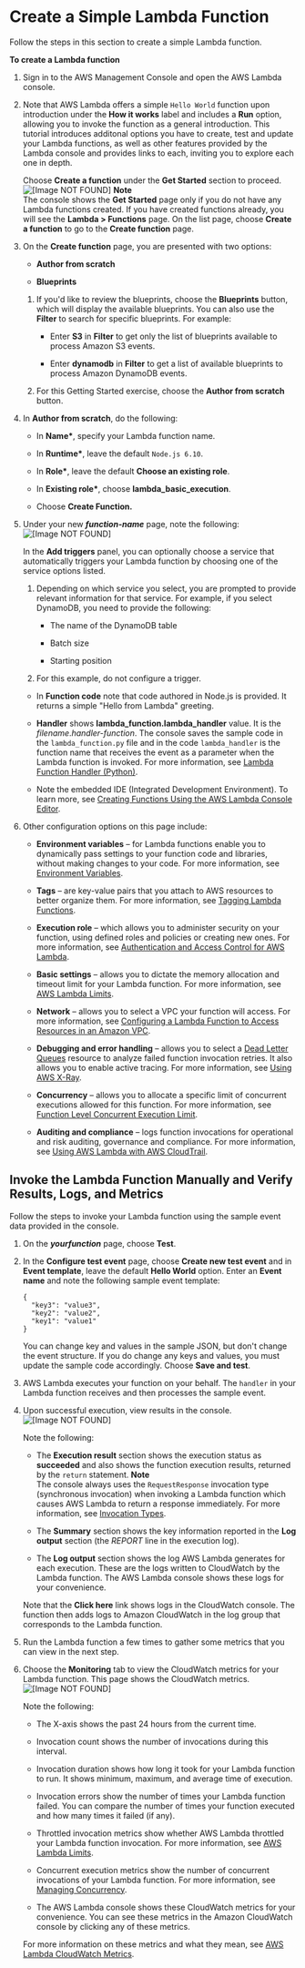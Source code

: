 # Create a Simple Lambda Function<a name="get-started-create-function"></a>

Follow the steps in this section to create a simple Lambda function\.

**To create a Lambda function**

1. Sign in to the AWS Management Console and open the AWS Lambda console\.

1. Note that AWS Lambda offers a simple `Hello World` function upon introduction under the **How it works** label and includes a **Run** option, allowing you to invoke the function as a general introduction\. This tutorial introduces additonal options you have to create, test and update your Lambda functions, as well as other features provided by the Lambda console and provides links to each, inviting you to explore each one in depth\. 

   Choose **Create a function** under the **Get Started** section to proceed\.  
![\[Image NOT FOUND\]](http://docs.aws.amazon.com/lambda/latest/dg/images/gs-1-10.png)
**Note**  
The console shows the **Get Started** page only if you do not have any Lambda functions created\. If you have created functions already, you will see the **Lambda > Functions** page\. On the list page, choose **Create a function** to go to the **Create function** page\. 

1. On the **Create function** page, you are presented with two options: 

   + **Author from scratch**

   + **Blueprints**

   1. If you'd like to review the blueprints, choose the **Blueprints** button, which will display the available blueprints\. You can also use the **Filter** to search for specific blueprints\. For example: 

      + Enter **S3** in **Filter** to get only the list of blueprints available to process Amazon S3 events\.

      + Enter **dynamodb** in **Filter** to get a list of available blueprints to process Amazon DynamoDB events\.

   1. For this Getting Started exercise, choose the **Author from scratch** button\.

1. In **Author from scratch**, do the following:

   + In **Name\***, specify your Lambda function name\.

   + In **Runtime\***, leave the default `Node.js 6.10`\.

   + In **Role\***, leave the default **Choose an existing role**\.

   + In **Existing role\***, choose **lambda\_basic\_execution**\.

   + Choose **Create Function\.**

1. Under your new ***function\-name*** page, note the following:   
![\[Image NOT FOUND\]](http://docs.aws.amazon.com/lambda/latest/dg/images/new_console1.png)

   In the **Add triggers** panel, you can optionally choose a service that automatically triggers your Lambda function by choosing one of the service options listed\.

   1. Depending on which service you select, you are prompted to provide relevant information for that service\. For example, if you select DynamoDB, you need to provide the following: 

      + The name of the DynamoDB table

      + Batch size

      + Starting position

   1. For this example, do not configure a trigger\.

   + In **Function code** note that code authored in Node\.js is provided\. It returns a simple "Hello from Lambda" greeting\.

   + **Handler** shows **lambda\_function\.lambda\_handler** value\. It is the *filename*\.*handler\-function*\. The console saves the sample code in the `lambda_function.py` file and in the code `lambda_handler` is the function name that receives the event as a parameter when the Lambda function is invoked\. For more information, see [Lambda Function Handler \(Python\)](python-programming-model-handler-types.md)\.

   + Note the embedded IDE \(Integrated Development Environment\)\. To learn more, see [Creating Functions Using the AWS Lambda Console Editor](code-editor.md)\.

1. Other configuration options on this page include:

   + **Environment variables** – for Lambda functions enable you to dynamically pass settings to your function code and libraries, without making changes to your code\. For more information, see [Environment Variables](env_variables.md)\.

   + **Tags** – are key\-value pairs that you attach to AWS resources to better organize them\. For more information, see [Tagging Lambda Functions](tagging.md)\.

   + **Execution role** – which allows you to administer security on your function, using defined roles and policies or creating new ones\. For more information, see [Authentication and Access Control for AWS Lambda](lambda-auth-and-access-control.md)\.

   + **Basic settings** – allows you to dictate the memory allocation and timeout limit for your Lambda function\. For more information, see [AWS Lambda Limits](limits.md#limits-list)\.

   + **Network** – allows you to select a VPC your function will access\. For more information, see [Configuring a Lambda Function to Access Resources in an Amazon VPC](vpc.md)\.

   + **Debugging and error handling** – allows you to select a [Dead Letter Queues](dlq.md) resource to analyze failed function invocation retries\. It also allows you to enable active tracing\. For more information, see [Using AWS X\-Ray](lambda-x-ray.md)\. 

   + **Concurrency** – allows you to allocate a specific limit of concurrent executions allowed for this function\. For more information, see [Function Level Concurrent Execution Limit](concurrent-executions.md#per-function-concurrency)\. 

   + **Auditing and compliance** – logs function invocations for operational and risk auditing, governance and compliance\. For more information, see [Using AWS Lambda with AWS CloudTrail](with-cloudtrail.md)\. 

## Invoke the Lambda Function Manually and Verify Results, Logs, and Metrics<a name="get-started-invoke-manually"></a>

Follow the steps to invoke your Lambda function using the sample event data provided in the console\.

1. On the ***yourfunction*** page, choose **Test**\.

1. In the **Configure test event** page, choose **Create new test event** and in **Event template**, leave the default **Hello World** option\. Enter an **Event name** and note the following sample event template:

   ```
   {
     "key3": "value3",
     "key2": "value2",
     "key1": "value1"
   }
   ```

   You can change key and values in the sample JSON, but don't change the event structure\. If you do change any keys and values, you must update the sample code accordingly\. Choose **Save and test**\.

1. AWS Lambda executes your function on your behalf\. The `handler` in your Lambda function receives and then processes the sample event\.

1. Upon successful execution, view results in the console\.   
![\[Image NOT FOUND\]](http://docs.aws.amazon.com/lambda/latest/dg/images/getting-started-v2-execution-result.png)

   Note the following:

   + The **Execution result** section shows the execution status as **succeeded** and also shows the function execution results, returned by the `return` statement\.
**Note**  
The console always uses the `RequestResponse` invocation type \(synchronous invocation\) when invoking a Lambda function which causes AWS Lambda to return a response immediately\. For more information, see [Invocation Types](java-invocation-options.md)\.

   + The **Summary** section shows the key information reported in the **Log output** section \(the *REPORT* line in the execution log\)\.

   + The **Log output** section shows the log AWS Lambda generates for each execution\. These are the logs written to CloudWatch by the Lambda function\. The AWS Lambda console shows these logs for your convenience\.

   Note that the **Click here** link shows logs in the CloudWatch console\. The function then adds logs to Amazon CloudWatch in the log group that corresponds to the Lambda function\.

1. Run the Lambda function a few times to gather some metrics that you can view in the next step\.

1. Choose the **Monitoring** tab to view the CloudWatch metrics for your Lambda function\. This page shows the CloudWatch metrics\.  
![\[Image NOT FOUND\]](http://docs.aws.amazon.com/lambda/latest/dg/images/getting-started-v2-execution-metrics.png)

   Note the following:

   + The X\-axis shows the past 24 hours from the current time\.

   + Invocation count shows the number of invocations during this interval\.

   + Invocation duration shows how long it took for your Lambda function to run\. It shows minimum, maximum, and average time of execution\.

   + Invocation errors show the number of times your Lambda function failed\. You can compare the number of times your function executed and how many times it failed \(if any\)\.

   + Throttled invocation metrics show whether AWS Lambda throttled your Lambda function invocation\. For more information, see [AWS Lambda Limits](limits.md#limits-list)\.

   + Concurrent execution metrics show the number of concurrent invocations of your Lambda function\. For more information, see [Managing Concurrency](concurrent-executions.md)\.

   + The AWS Lambda console shows these CloudWatch metrics for your convenience\. You can see these metrics in the Amazon CloudWatch console by clicking any of these metrics\.

   For more information on these metrics and what they mean, see [AWS Lambda CloudWatch Metrics](monitoring-functions-metrics.md#lambda-cloudwatch-metrics)\.